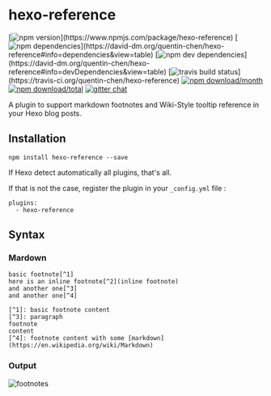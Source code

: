 # hexo-reference
[![npm version](https://img.shields.io/npm/v/hexo-reference.svg?)](https://www.npmjs.com/package/hexo-reference) [![npm dependencies](https://img.shields.io/david/quentin-chen/hexo-reference.svg?)](https://david-dm.org/quentin-chen/hexo-reference#info=dependencies&view=table) [![npm dev dependencies](https://img.shields.io/david/dev/quentin-chen/hexo-reference.svg?)](https://david-dm.org/quentin-chen/hexo-reference#info=devDependencies&view=table) [![travis build status](https://img.shields.io/travis/quentin-chen/hexo-reference/master.svg?)](https://travis-ci.org/quentin-chen/hexo-reference) [![npm download/month](https://img.shields.io/npm/dm/hexo-reference.svg?style=flat-square)](https://www.npmjs.com/package/hexo-reference) [![npm download/total](https://img.shields.io/npm/dt/hexo-reference.svg?style=flat-square)](https://www.npmjs.com/package/hexo-reference) [![gitter chat](https://img.shields.io/gitter/room/quentin-chen/hexo-reference.svg?style=flat-square)](https://gitter.im/quentin-chen/hexo-reference)

A plugin to support markdown footnotes and Wiki-Style tooltip reference in your Hexo blog posts.

## Installation

```
npm install hexo-reference --save
```

If Hexo detect automatically all plugins, that's all.  

If that is not the case, register the plugin in your `_config.yml` file :
```
plugins:
  - hexo-reference
```

## Syntax

### Mardown
```
basic footnote[^1]
here is an inline footnote[^2](inline footnote)
and another one[^3]
and another one[^4]

[^1]: basic footnote content
[^3]: paragraph
footnote
content
[^4]: footnote content with some [markdown](https://en.wikipedia.org/wiki/Markdown)
```

### Output
![footnotes](http://7xin49.com1.z0.glb.clouddn.com/mac_qrsync/59299214d0a7f557c7a55fdc2c7e172f.png-960.jpg)